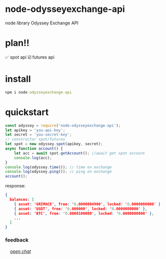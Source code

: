 # node-odysseyexchange-api
node library Odyssey Exchange API


# plan‼️
✅ spot api
☑️ futures api



# install
```cmd
npm i node-odysseyexchange-api
```

# quickstart
```js
const odyssey = require('node-odysseyexchange-api');
let apikey = 'you-api-key';
let secret = 'you-secret-key';
// constructor spot/futures
let spot = new odyssey.spot(apikey, secret);
async function account() {
    let acc = await spot.getAccount(); //await get spot account
    console.log(acc);
}
console.log(odyssey.time()); // time on exchange
console.log(odyssey.ping()); // ping on exchange
account();
```

response:
```json
{
  balances: [
    { asset: 'GRIMACE', free: '0.0000004900', locked: '0.0000000000' },
    { asset: 'USDT', free: '0.000000', locked: '0.0000000000' },
    { asset: 'BTC', free: '0.0000100000', locked: '0.0000000000' },
    ...
  ]
}
```
<h3>feedback</h3>

<img src="https://i.ibb.co/xfsM4B2/telegram-2.png" width="16px"><a href="https://t.me/libfordev">*open chat*</a>
